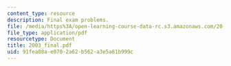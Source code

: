 ```yaml
---
content_type: resource
description: Final exam problems.
file: /media/https%3A/open-learning-course-data-rc.s3.amazonaws.com/20-011j-statistical-thermodynamics-of-biomolecular-systems-be-011j-spring-2004/91fea08ae0702a62b562a3e5a61b999c_2003_final.pdf
file_type: application/pdf
resourcetype: Document
title: 2003_final.pdf
uid: 91fea08a-e070-2a62-b562-a3e5a61b999c
---
```

